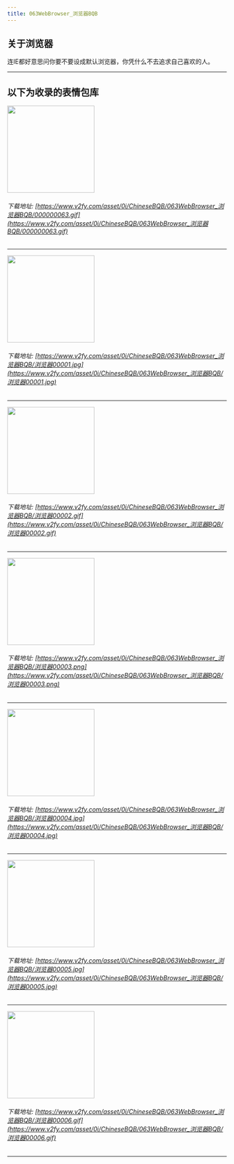 ```yaml
---
title: 063WebBrowser_浏览器BQB
---
```


## 关于浏览器

连IE都好意思问你要不要设成默认浏览器，你凭什么不去追求自己喜欢的人。

------
## 以下为收录的表情包库

<!-- more -->

<img height='200px' style='height:200px;'  src='https://www.v2fy.com/asset/0i/ChineseBQB/063WebBrowser_浏览器BQB/000000063.gif' data-original='https://www.v2fy.com/asset/0i/ChineseBQB/063WebBrowser_浏览器BQB/000000063.gif' /><br/><h6>下载地址: [https://www.v2fy.com/asset/0i/ChineseBQB/063WebBrowser_浏览器BQB/000000063.gif](https://www.v2fy.com/asset/0i/ChineseBQB/063WebBrowser_浏览器BQB/000000063.gif)</h6><hr/><img height='200px' style='height:200px;'  src='https://www.v2fy.com/asset/0i/ChineseBQB/063WebBrowser_浏览器BQB/浏览器00001.jpg' data-original='https://www.v2fy.com/asset/0i/ChineseBQB/063WebBrowser_浏览器BQB/浏览器00001.jpg' /><br/><h6>下载地址: [https://www.v2fy.com/asset/0i/ChineseBQB/063WebBrowser_浏览器BQB/浏览器00001.jpg](https://www.v2fy.com/asset/0i/ChineseBQB/063WebBrowser_浏览器BQB/浏览器00001.jpg)</h6><hr/><img height='200px' style='height:200px;'  src='https://www.v2fy.com/asset/0i/ChineseBQB/063WebBrowser_浏览器BQB/浏览器00002.gif' data-original='https://www.v2fy.com/asset/0i/ChineseBQB/063WebBrowser_浏览器BQB/浏览器00002.gif' /><br/><h6>下载地址: [https://www.v2fy.com/asset/0i/ChineseBQB/063WebBrowser_浏览器BQB/浏览器00002.gif](https://www.v2fy.com/asset/0i/ChineseBQB/063WebBrowser_浏览器BQB/浏览器00002.gif)</h6><hr/><img height='200px' style='height:200px;'  src='https://www.v2fy.com/asset/0i/ChineseBQB/063WebBrowser_浏览器BQB/浏览器00003.png' data-original='https://www.v2fy.com/asset/0i/ChineseBQB/063WebBrowser_浏览器BQB/浏览器00003.png' /><br/><h6>下载地址: [https://www.v2fy.com/asset/0i/ChineseBQB/063WebBrowser_浏览器BQB/浏览器00003.png](https://www.v2fy.com/asset/0i/ChineseBQB/063WebBrowser_浏览器BQB/浏览器00003.png)</h6><hr/><img height='200px' style='height:200px;'  src='https://www.v2fy.com/asset/0i/ChineseBQB/063WebBrowser_浏览器BQB/浏览器00004.jpg' data-original='https://www.v2fy.com/asset/0i/ChineseBQB/063WebBrowser_浏览器BQB/浏览器00004.jpg' /><br/><h6>下载地址: [https://www.v2fy.com/asset/0i/ChineseBQB/063WebBrowser_浏览器BQB/浏览器00004.jpg](https://www.v2fy.com/asset/0i/ChineseBQB/063WebBrowser_浏览器BQB/浏览器00004.jpg)</h6><hr/><img height='200px' style='height:200px;'  src='https://www.v2fy.com/asset/0i/ChineseBQB/063WebBrowser_浏览器BQB/浏览器00005.jpg' data-original='https://www.v2fy.com/asset/0i/ChineseBQB/063WebBrowser_浏览器BQB/浏览器00005.jpg' /><br/><h6>下载地址: [https://www.v2fy.com/asset/0i/ChineseBQB/063WebBrowser_浏览器BQB/浏览器00005.jpg](https://www.v2fy.com/asset/0i/ChineseBQB/063WebBrowser_浏览器BQB/浏览器00005.jpg)</h6><hr/><img height='200px' style='height:200px;'  src='https://www.v2fy.com/asset/0i/ChineseBQB/063WebBrowser_浏览器BQB/浏览器00006.gif' data-original='https://www.v2fy.com/asset/0i/ChineseBQB/063WebBrowser_浏览器BQB/浏览器00006.gif' /><br/><h6>下载地址: [https://www.v2fy.com/asset/0i/ChineseBQB/063WebBrowser_浏览器BQB/浏览器00006.gif](https://www.v2fy.com/asset/0i/ChineseBQB/063WebBrowser_浏览器BQB/浏览器00006.gif)</h6><hr/>